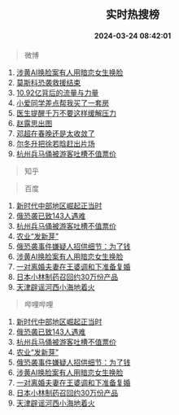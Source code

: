 <div align="center"><h2>实时热搜榜</h2><h4>2024-03-24 08:42:01</h4></div>

> 微博  

1. [涉黄AI换脸案有人用暗恋女生换脸](https://s.weibo.com/weibo?q=%23%E6%B6%89%E9%BB%84AI%E6%8D%A2%E8%84%B8%E6%A1%88%E6%9C%89%E4%BA%BA%E7%94%A8%E6%9A%97%E6%81%8B%E5%A5%B3%E7%94%9F%E6%8D%A2%E8%84%B8%23&t=31&band_rank=1&Refer=top)<br />
2. [莫斯科恐袭救援结束](https://s.weibo.com/weibo?q=%23%E8%8E%AB%E6%96%AF%E7%A7%91%E6%81%90%E8%A2%AD%E6%95%91%E6%8F%B4%E7%BB%93%E6%9D%9F%23&t=31&band_rank=2&Refer=top)<br />
3. [10.92亿背后的流量与力量](https://s.weibo.com/weibo?q=%2310.92%E4%BA%BF%E8%83%8C%E5%90%8E%E7%9A%84%E6%B5%81%E9%87%8F%E4%B8%8E%E5%8A%9B%E9%87%8F%23&t=31&band_rank=3&Refer=top)<br />
4. [小爱同学差点帮我买了一套房](https://s.weibo.com/weibo?q=%23%E5%B0%8F%E7%88%B1%E5%90%8C%E5%AD%A6%E5%B7%AE%E7%82%B9%E5%B8%AE%E6%88%91%E4%B9%B0%E4%BA%86%E4%B8%80%E5%A5%97%E6%88%BF%23&t=31&band_rank=4&Refer=top)<br />
5. [医生提醒千万不要这样缓解压力](https://s.weibo.com/weibo?q=%23%E5%8C%BB%E7%94%9F%E6%8F%90%E9%86%92%E5%8D%83%E4%B8%87%E4%B8%8D%E8%A6%81%E8%BF%99%E6%A0%B7%E7%BC%93%E8%A7%A3%E5%8E%8B%E5%8A%9B%23&t=31&band_rank=5&Refer=top)<br />
6. [赵露思出图](https://s.weibo.com/weibo?q=%E8%B5%B5%E9%9C%B2%E6%80%9D%E5%87%BA%E5%9B%BE&t=31&band_rank=6&Refer=top)<br />
7. [邓超在春晚还是太收敛了](https://s.weibo.com/weibo?q=%E9%82%93%E8%B6%85%E5%9C%A8%E6%98%A5%E6%99%9A%E8%BF%98%E6%98%AF%E5%A4%AA%E6%94%B6%E6%95%9B%E4%BA%86&t=31&band_rank=7&Refer=top)<br />
8. [尔冬升把徐若晗赶出片场](https://s.weibo.com/weibo?q=%23%E5%B0%94%E5%86%AC%E5%8D%87%E6%8A%8A%E5%BE%90%E8%8B%A5%E6%99%97%E8%B5%B6%E5%87%BA%E7%89%87%E5%9C%BA%23&t=31&band_rank=8&Refer=top)<br />
9. [杭州兵马俑被游客吐槽不值票价](https://s.weibo.com/weibo?q=%23%E6%9D%AD%E5%B7%9E%E5%85%B5%E9%A9%AC%E4%BF%91%E8%A2%AB%E6%B8%B8%E5%AE%A2%E5%90%90%E6%A7%BD%E4%B8%8D%E5%80%BC%E7%A5%A8%E4%BB%B7%23&t=31&band_rank=9&Refer=top)<br />

> 知乎  


> 百度  

1. [新时代中部地区崛起正当时](https://www.baidu.com/s?wd=%E6%96%B0%E6%97%B6%E4%BB%A3%E4%B8%AD%E9%83%A8%E5%9C%B0%E5%8C%BA%E5%B4%9B%E8%B5%B7%E6%AD%A3%E5%BD%93%E6%97%B6&sa=fyb_news&rsv_dl=fyb_news)<br />
2. [俄恐袭已致143人遇难](https://www.baidu.com/s?wd=%E4%BF%84%E6%81%90%E8%A2%AD%E5%B7%B2%E8%87%B4143%E4%BA%BA%E9%81%87%E9%9A%BE&sa=fyb_news&rsv_dl=fyb_news)<br />
3. [杭州兵马俑被游客吐槽不值票价](https://www.baidu.com/s?wd=%E6%9D%AD%E5%B7%9E%E5%85%B5%E9%A9%AC%E4%BF%91%E8%A2%AB%E6%B8%B8%E5%AE%A2%E5%90%90%E6%A7%BD%E4%B8%8D%E5%80%BC%E7%A5%A8%E4%BB%B7&sa=fyb_news&rsv_dl=fyb_news)<br />
4. [农业“发新芽”](https://www.baidu.com/s?wd=%E5%86%9C%E4%B8%9A%E2%80%9C%E5%8F%91%E6%96%B0%E8%8A%BD%E2%80%9D&sa=fyb_news&rsv_dl=fyb_news)<br />
5. [俄恐袭事件嫌疑人招供细节：为了钱](https://www.baidu.com/s?wd=%E4%BF%84%E6%81%90%E8%A2%AD%E4%BA%8B%E4%BB%B6%E5%AB%8C%E7%96%91%E4%BA%BA%E6%8B%9B%E4%BE%9B%E7%BB%86%E8%8A%82%EF%BC%9A%E4%B8%BA%E4%BA%86%E9%92%B1&sa=fyb_news&rsv_dl=fyb_news)<br />
6. [涉黄AI换脸案有人用暗恋女生换脸](https://www.baidu.com/s?wd=%E6%B6%89%E9%BB%84AI%E6%8D%A2%E8%84%B8%E6%A1%88%E6%9C%89%E4%BA%BA%E7%94%A8%E6%9A%97%E6%81%8B%E5%A5%B3%E7%94%9F%E6%8D%A2%E8%84%B8&sa=fyb_news&rsv_dl=fyb_news)<br />
7. [一对离婚夫妻在王婆调和下准备复婚](https://www.baidu.com/s?wd=%E4%B8%80%E5%AF%B9%E7%A6%BB%E5%A9%9A%E5%A4%AB%E5%A6%BB%E5%9C%A8%E7%8E%8B%E5%A9%86%E8%B0%83%E5%92%8C%E4%B8%8B%E5%87%86%E5%A4%87%E5%A4%8D%E5%A9%9A&sa=fyb_news&rsv_dl=fyb_news)<br />
8. [日本小林制药召回约30万份产品](https://www.baidu.com/s?wd=%E6%97%A5%E6%9C%AC%E5%B0%8F%E6%9E%97%E5%88%B6%E8%8D%AF%E5%8F%AC%E5%9B%9E%E7%BA%A630%E4%B8%87%E4%BB%BD%E4%BA%A7%E5%93%81&sa=fyb_news&rsv_dl=fyb_news)<br />
9. [天津辟谣河西小海地着火](https://www.baidu.com/s?wd=%E5%A4%A9%E6%B4%A5%E8%BE%9F%E8%B0%A3%E6%B2%B3%E8%A5%BF%E5%B0%8F%E6%B5%B7%E5%9C%B0%E7%9D%80%E7%81%AB&sa=fyb_news&rsv_dl=fyb_news)<br />

> 哔哩哔哩  

1. [新时代中部地区崛起正当时](https://www.baidu.com/s?wd=%E6%96%B0%E6%97%B6%E4%BB%A3%E4%B8%AD%E9%83%A8%E5%9C%B0%E5%8C%BA%E5%B4%9B%E8%B5%B7%E6%AD%A3%E5%BD%93%E6%97%B6&sa=fyb_news&rsv_dl=fyb_news)<br />
2. [俄恐袭已致143人遇难](https://www.baidu.com/s?wd=%E4%BF%84%E6%81%90%E8%A2%AD%E5%B7%B2%E8%87%B4143%E4%BA%BA%E9%81%87%E9%9A%BE&sa=fyb_news&rsv_dl=fyb_news)<br />
3. [杭州兵马俑被游客吐槽不值票价](https://www.baidu.com/s?wd=%E6%9D%AD%E5%B7%9E%E5%85%B5%E9%A9%AC%E4%BF%91%E8%A2%AB%E6%B8%B8%E5%AE%A2%E5%90%90%E6%A7%BD%E4%B8%8D%E5%80%BC%E7%A5%A8%E4%BB%B7&sa=fyb_news&rsv_dl=fyb_news)<br />
4. [农业“发新芽”](https://www.baidu.com/s?wd=%E5%86%9C%E4%B8%9A%E2%80%9C%E5%8F%91%E6%96%B0%E8%8A%BD%E2%80%9D&sa=fyb_news&rsv_dl=fyb_news)<br />
5. [俄恐袭事件嫌疑人招供细节：为了钱](https://www.baidu.com/s?wd=%E4%BF%84%E6%81%90%E8%A2%AD%E4%BA%8B%E4%BB%B6%E5%AB%8C%E7%96%91%E4%BA%BA%E6%8B%9B%E4%BE%9B%E7%BB%86%E8%8A%82%EF%BC%9A%E4%B8%BA%E4%BA%86%E9%92%B1&sa=fyb_news&rsv_dl=fyb_news)<br />
6. [涉黄AI换脸案有人用暗恋女生换脸](https://www.baidu.com/s?wd=%E6%B6%89%E9%BB%84AI%E6%8D%A2%E8%84%B8%E6%A1%88%E6%9C%89%E4%BA%BA%E7%94%A8%E6%9A%97%E6%81%8B%E5%A5%B3%E7%94%9F%E6%8D%A2%E8%84%B8&sa=fyb_news&rsv_dl=fyb_news)<br />
7. [一对离婚夫妻在王婆调和下准备复婚](https://www.baidu.com/s?wd=%E4%B8%80%E5%AF%B9%E7%A6%BB%E5%A9%9A%E5%A4%AB%E5%A6%BB%E5%9C%A8%E7%8E%8B%E5%A9%86%E8%B0%83%E5%92%8C%E4%B8%8B%E5%87%86%E5%A4%87%E5%A4%8D%E5%A9%9A&sa=fyb_news&rsv_dl=fyb_news)<br />
8. [日本小林制药召回约30万份产品](https://www.baidu.com/s?wd=%E6%97%A5%E6%9C%AC%E5%B0%8F%E6%9E%97%E5%88%B6%E8%8D%AF%E5%8F%AC%E5%9B%9E%E7%BA%A630%E4%B8%87%E4%BB%BD%E4%BA%A7%E5%93%81&sa=fyb_news&rsv_dl=fyb_news)<br />
9. [天津辟谣河西小海地着火](https://www.baidu.com/s?wd=%E5%A4%A9%E6%B4%A5%E8%BE%9F%E8%B0%A3%E6%B2%B3%E8%A5%BF%E5%B0%8F%E6%B5%B7%E5%9C%B0%E7%9D%80%E7%81%AB&sa=fyb_news&rsv_dl=fyb_news)<br />
